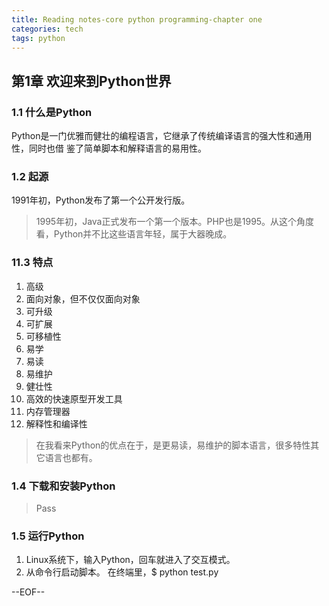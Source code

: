 ```yaml
---
title: Reading notes-core python programming-chapter one
categories: tech
tags: python
---
```

## 第1章 欢迎来到Python世界 ##

### 1.1 什么是Python
Python是一门优雅而健壮的编程语言，它继承了传统编译语言的强大性和通用性，同时也借
鉴了简单脚本和解释语言的易用性。

### 1.2 起源 ##
1991年初，Python发布了第一个公开发行版。

> 1995年初，Java正式发布一个第一个版本。PHP也是1995。从这个角度看，Python并不比这些语言年轻，属于大器晚成。

### 11.3 特点 ###
1. 高级
2. 面向对象，但不仅仅面向对象
3. 可升级
4. 可扩展
5. 可移植性
6. 易学
7. 易读
8. 易维护
9. 健壮性
10. 高效的快速原型开发工具
11. 内存管理器
12. 解释性和编译性

> 在我看来Python的优点在于，是更易读，易维护的脚本语言，很多特性其它语言也都有。

### 1.4 下载和安装Python ###

> Pass

### 1.5 运行Python
1. Linux系统下，输入Python，回车就进入了交互模式。
2. 从命令行启动脚本。 在终端里，$ python test.py

--EOF--
